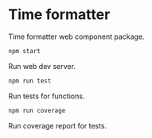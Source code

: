 # Time formatter

Time formatter web component package.

```bash
npm start
```

Run web dev server.

```bash
npm run test
```

Run tests for functions.

```bash
npm run coverage
```

Run coverage report for tests.
